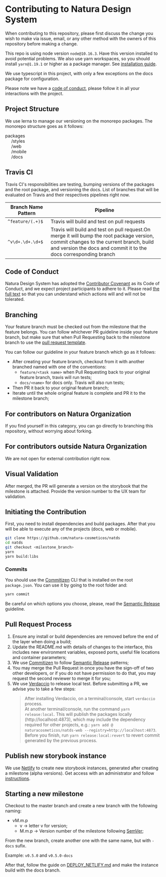 # Contributing to Natura Design System

When contributing to this repository, please first discuss the change you wish to make via issue, email, or any other method with the owners of this repository before making a change.

This repo is using node version `node@10.16.3`. Have this version installed to avoid potential problems.
We also use yarn workspaces, so you should install `yarn@1.19.1` or higher as a package manager. See [installation guide](https://yarnpkg.com/en/docs/install).

We use typescript in this project, with only a few exceptions on the docs package for configuration.

Please note we have a [code of conduct](./CODE_OF_CONDUCT), please follow it in all your interactions with the project.

## Project Structure

We use lerna to manage our versioning on the monorepo packages. The monorepo structure goes as it follows:

packages <br>
&nbsp;&nbsp;&nbsp;&nbsp; /styles <br>
&nbsp;&nbsp;&nbsp;&nbsp; /web <br>
&nbsp;&nbsp;&nbsp;&nbsp; /mobile <br>
&nbsp;&nbsp;&nbsp;&nbsp; /docs <br>

## Travis CI

Travis CI's responsibilities are testing, bumping versions of the packages and the root package, and versioning the docs. List of branches that will be evaluated on Travis and their respectives pipelines right now.

| Branch Name Pattern | Pipeline                                                                                                                                                                                                   |
|---------------------|------------------------------------------------------------------------------------------------------------------------------------------------------------------------------------------------------------|
| `^feature/(.+)$`    | Travis will build and test on pull requests                                                                                                                                                                |
| `^v\d+.\d+.\d+$`    | Travis will build and test on pull request.On merge it will bump the root package version, commit changes to the current branch, build and version the docs and commit it to the docs corresponding branch |
## Code of Conduct

Natura Design System has adopted the [Contributor Covenant](https://www.contributor-covenant.org/) as its Code of Conduct, and we expect project participants to adhere to it.
Please read [the full text](/CODE_OF_CONDUCT.md) so that you can understand which actions will and will not be tolerated.

## Branching

Your feature branch must be checked out from the milestone that the feature belongs. You can follow whichever PR guideline inside your feature branch, but make sure that when Pull Requesting back to the milestone branch to use the [pull request template](./.github/PULL_REQUEST_TEMPLATE.md).

You can follow our guideline in your feature branch which go as it follows:

- After creating your feature branch, checkout from it with another branched named with one of the conventions:
  - `feature/<task name>` when Pull Requesting back to your original feature branch, travis will run tests;
  - `docs/<name>` for docs only. Travis will also run tests;
- Then PR it back to your original feature branch;
- Iterate until the whole original feature is complete and PR it to the milestone branch;

## For contributors on Natura Organization

If you find yourself in this category, you can go directly to branching this repository, without worrying about forking.

## For contributors outside Natura Organization

We are not open for external contribution right now.

## Visual Validation

After merged, the PR will generate a version on the storybook that the milestone is attached. Provide the version number to the UX team for validation.

## Initiating the Contribution

First, you need to install dependencies and build packages. After that you will be able to execute any of the projects (docs, web or mobile).

```sh
git clone https://github.com/natura-cosmeticos/natds
cd natds
git checkout <milestone_branch>
yarn
yarn build:libs
```

### Commits

You should use the [Commitizen](https://github.com/commitizen/cz-cli) CLI that is installed on the root `package.json`. You can use it by going to the root folder and:

```sh
yarn commit
```

Be careful on which options you choose, please, read the [Semantic Release](https://github.com/semantic-release/semantic-release) guideline.

## Pull Request Process

1. Ensure any install or build dependencies are removed before the end of the layer when doing a build;
2. Update the README.md with details of changes to the interface, this includes new environment variables, exposed ports, useful file locations and container parameters;
3. We use [Commitizen](https://github.com/commitizen/cz-cli) to follow [Semantic Release](https://github.com/semantic-release/semantic-release) patterns;
4. You may merge the Pull Request in once you have the sign-off of two other developers, or if you do not have permission to do that, you may request the second reviewer to merge it for you;
5. We use [Verdaccio](https://github.com/verdaccio/verdaccio) to release local test. Before submitting a PR, we advise you to take a few steps:
   > After installing Verdaccio, on a terminal/console, start `verdaccio` process.<br/>
   > At another terminal/console, run the command `yarn release:local`. This will publish the packages locally (http://localhost:4873), which may include the dependency required for other projects, e.g.: `yarn add @ naturacosmeticos/natds-web --registry=http://localhost:4873`.<br/>
   > Before you finish, run `yarn release:local:revert` to revert commit generated by the previous process.

## Publish new storybook instance

We use [Netlify](https://www.netlify.com/) to create new storybook instances, generated after creating a milestone (alpha versions). Get access with an administrator and follow [instructions](./DEPLOY_NETLIFY.md).

## Starting a new milestone

Checkout to the master branch and create a new branch with the following naming:
- vM.m.p
  - v &rarr; letter v for version;
  - M.m.p &rarr; Version number of the milestone following [SemVer](https://semver.org/);

From the new branch, create another one with the same name, but with `-docs` sufix.

Example: `v0.5.0` and `v0.5.0-docs`

After that, follow the guide on [DEPLOY_NETLIFY.md](./DEPLOY_NETLIFY.md) and make the instance build with the docs branch.
